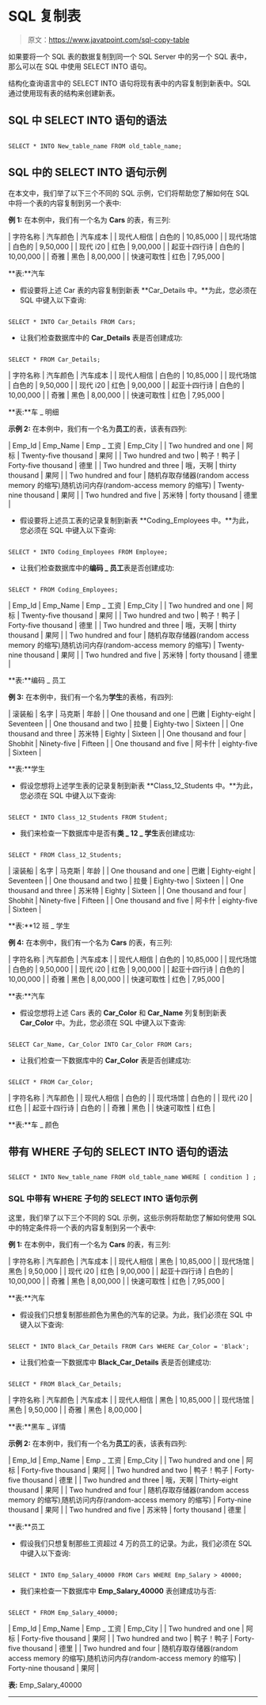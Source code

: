 # SQL 复制表

> 原文：<https://www.javatpoint.com/sql-copy-table>

如果要将一个 SQL 表的数据复制到同一个 SQL Server 中的另一个 SQL 表中，那么可以在 SQL 中使用 SELECT INTO 语句。

结构化查询语言中的 SELECT INTO 语句将现有表中的内容复制到新表中。SQL 通过使用现有表的结构来创建新表。

## SQL 中 SELECT INTO 语句的语法

```

SELECT * INTO New_table_name FROM old_table_name;

```

## SQL 中的 SELECT INTO 语句示例

在本文中，我们举了以下三个不同的 SQL 示例，它们将帮助您了解如何在 SQL 中将一个表的内容复制到另一个表中:

**例 1:** 在本例中，我们有一个名为 **Cars** 的表，有三列:

| 字符名称 | 汽车颜色 | 汽车成本 |
| 现代人相信 | 白色的 | 10,85,000 |
| 现代场馆 | 白色的 | 9,50,000 |
| 现代 i20 | 红色 | 9,00,000 |
| 起亚十四行诗 | 白色的 | 10,00,000 |
| 奇雅 | 黑色 | 8,00,000 |
| 快速可取性 | 红色 | 7,95,000 |

**表:**汽车

*   假设要将上述 Car 表的内容复制到新表 **Car_Details 中。**为此，您必须在 SQL 中键入以下查询:

```

SELECT * INTO Car_Details FROM Cars; 

```

*   让我们检查数据库中的 **Car_Details** 表是否创建成功:

```

SELECT * FROM Car_Details; 

```

| 字符名称 | 汽车颜色 | 汽车成本 |
| 现代人相信 | 白色的 | 10,85,000 |
| 现代场馆 | 白色的 | 9,50,000 |
| 现代 i20 | 红色 | 9,00,000 |
| 起亚十四行诗 | 白色的 | 10,00,000 |
| 奇雅 | 黑色 | 8,00,000 |
| 快速可取性 | 红色 | 7,95,000 |

**表:**车 _ 明细

**示例 2:** 在本例中，我们有一个名为**员工**的表，该表有四列:

| Emp_Id | Emp_Name | Emp _ 工资 | Emp_City |
| Two hundred and one | 阿标 | Twenty-five thousand | 果阿 |
| Two hundred and two | 鸭子！鸭子 | Forty-five thousand | 德里 |
| Two hundred and three | 哦，天啊 | thirty thousand | 果阿 |
| Two hundred and four | 随机存取存储器(random access memory 的缩写)ˌ随机访问内存(random-access memory 的缩写) | Twenty-nine thousand | 果阿 |
| Two hundred and five | 苏米特 | forty thousand | 德里 |

*   假设要将上述员工表的记录复制到新表 **Coding_Employees 中。**为此，您必须在 SQL 中键入以下查询:

```

SELECT * INTO Coding_Employees FROM Employee;

```

*   让我们检查数据库中的**编码 _ 员工**表是否创建成功:

```

SELECT * FROM Coding_Employees;

```

| Emp_Id | Emp_Name | Emp _ 工资 | Emp_City |
| Two hundred and one | 阿标 | Twenty-five thousand | 果阿 |
| Two hundred and two | 鸭子！鸭子 | Forty-five thousand | 德里 |
| Two hundred and three | 哦，天啊 | thirty thousand | 果阿 |
| Two hundred and four | 随机存取存储器(random access memory 的缩写)ˌ随机访问内存(random-access memory 的缩写) | Twenty-nine thousand | 果阿 |
| Two hundred and five | 苏米特 | forty thousand | 德里 |

**表:**编码 _ 员工

**例 3:** 在本例中，我们有一个名为**学生**的表格，有四列:

| 滚装船 | 名字 | 马克斯 | 年龄 |
| One thousand and one | 巴嫩 | Eighty-eight | Seventeen |
| One thousand and two | 拉曼 | Eighty-two | Sixteen |
| One thousand and three | 苏米特 | Eighty | Sixteen |
| One thousand and four | Shobhit | Ninety-five | Fifteen |
| One thousand and five | 阿卡什 | eighty-five | Sixteen |

**表:**学生

*   假设您想将上述学生表的记录复制到新表 **Class_12_Students 中。**为此，您必须在 SQL 中键入以下查询:

```

SELECT * INTO Class_12_Students FROM Student;

```

*   我们来检查一下数据库中是否有**类 _ 12 _ 学生**表创建成功:

```

SELECT * FROM Class_12_Students;

```

| 滚装船 | 名字 | 马克斯 | 年龄 |
| One thousand and one | 巴嫩 | Eighty-eight | Seventeen |
| One thousand and two | 拉曼 | Eighty-two | Sixteen |
| One thousand and three | 苏米特 | Eighty | Sixteen |
| One thousand and four | Shobhit | Ninety-five | Fifteen |
| One thousand and five | 阿卡什 | eighty-five | Sixteen |

**表:**12 班 _ 学生

**例 4:** 在本例中，我们有一个名为 **Cars** 的表，有三列:

| 字符名称 | 汽车颜色 | 汽车成本 |
| 现代人相信 | 白色的 | 10,85,000 |
| 现代场馆 | 白色的 | 9,50,000 |
| 现代 i20 | 红色 | 9,00,000 |
| 起亚十四行诗 | 白色的 | 10,00,000 |
| 奇雅 | 黑色 | 8,00,000 |
| 快速可取性 | 红色 | 7,95,000 |

**表:**汽车

*   假设您想将上述 Cars 表的 **Car_Color** 和 **Car_Name** 列复制到新表 **Car_Color** 中。为此，您必须在 SQL 中键入以下查询:

```

SELECT Car_Name, Car_Color INTO Car_Color FROM Cars;

```

*   让我们检查一下数据库中的 **Car_Color** 表是否创建成功:

```

SELECT * FROM Car_Color;

```

| 字符名称 | 汽车颜色 |
| 现代人相信 | 白色的 |
| 现代场馆 | 白色的 |
| 现代 i20 | 红色 |
| 起亚十四行诗 | 白色的 |
| 奇雅 | 黑色 |
| 快速可取性 | 红色 |

**表:**车 _ 颜色

## 带有 WHERE 子句的 SELECT INTO 语句的语法

```

SELECT * INTO New_table_name FROM old_table_name WHERE [ condition ] ;

```

### SQL 中带有 WHERE 子句的 SELECT INTO 语句示例

这里，我们举了以下三个不同的 SQL 示例，这些示例将帮助您了解如何使用 SQL 中的特定条件将一个表的内容复制到另一个表中:

**例 1:** 在本例中，我们有一个名为 **Cars** 的表，有三列:

| 字符名称 | 汽车颜色 | 汽车成本 |
| 现代人相信 | 黑色 | 10,85,000 |
| 现代场馆 | 黑色 | 9,50,000 |
| 现代 i20 | 红色 | 9,00,000 |
| 起亚十四行诗 | 白色的 | 10,00,000 |
| 奇雅 | 黑色 | 8,00,000 |
| 快速可取性 | 红色 | 7,95,000 |

**表:**汽车

*   假设我们只想复制那些颜色为黑色的汽车的记录。为此，我们必须在 SQL 中键入以下查询:

```

SELECT * INTO Black_Car_Details FROM Cars WHERE Car_Color = 'Black';

```

*   让我们检查一下数据库中 **Black_Car_Details** 表是否创建成功:

```

SELECT * FROM Black_Car_Details;

```

| 字符名称 | 汽车颜色 | 汽车成本 |
| 现代人相信 | 黑色 | 10,85,000 |
| 现代场馆 | 黑色 | 9,50,000 |
| 奇雅 | 黑色 | 8,00,000 |

**表:**黑车 _ 详情

**示例 2:** 在本例中，我们有一个名为**员工**的表，该表有四列:

| Emp_Id | Emp_Name | Emp _ 工资 | Emp_City |
| Two hundred and one | 阿标 | Forty-five thousand | 果阿 |
| Two hundred and two | 鸭子！鸭子 | Forty-five thousand | 德里 |
| Two hundred and three | 哦，天啊 | Thirty-eight thousand | 果阿 |
| Two hundred and four | 随机存取存储器(random access memory 的缩写)ˌ随机访问内存(random-access memory 的缩写) | Forty-nine thousand | 果阿 |
| Two hundred and five | 苏米特 | forty thousand | 德里 |

**表:**员工

*   假设我们只想复制那些工资超过 4 万的员工的记录。为此，我们必须在 SQL 中键入以下查询:

```

SELECT * INTO Emp_Salary_40000 FROM Cars WHERE Emp_Salary > 40000;

```

*   我们来检查一下数据库中 **Emp_Salary_40000** 表创建成功与否:

```

SELECT * FROM Emp_Salary_40000;

```

| Emp_Id | Emp_Name | Emp _ 工资 | Emp_City |
| Two hundred and one | 阿标 | Forty-five thousand | 果阿 |
| Two hundred and two | 鸭子！鸭子 | Forty-five thousand | 德里 |
| Two hundred and four | 随机存取存储器(random access memory 的缩写)ˌ随机访问内存(random-access memory 的缩写) | Forty-nine thousand | 果阿 |

**表:** Emp_Salary_40000

* * *